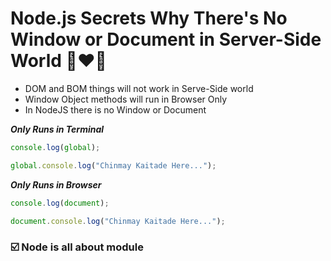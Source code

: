 # Node.js Secrets Why There's No Window or Document in Server-Side World 🚀❤️‍🔥

- DOM and BOM things will not work in Serve-Side world
- Window Object methods will run in Browser Only
- In NodeJS there is no Window or Document

**_Only Runs in Terminal_**

```javascript
console.log(global);

global.console.log("Chinmay Kaitade Here...");
```

**_Only Runs in Browser_**

```javascript
console.log(document);

document.console.log("Chinmay Kaitade Here...");
```

### ☑️ Node is all about module
